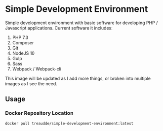# Simple Development Environment
Simple development environment with basic software for developing
PHP / Javascript applications.  Current software it includes:

1. PHP 7.3
2. Composer
3. Git
4. NodeJS 10
5. Gulp
6. Sass
7. Webpack / Webpack-cli

This image will be updated as I add more things, or broken into multiple images
as I see the need.

## Usage
### Docker Repository Location
`docker pull treaudde/simple-development-environment:latest`